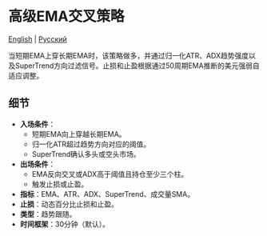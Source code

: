 # 高级EMA交叉策略
[English](README.md) | [Русский](README_ru.md)

当短期EMA上穿长期EMA时，该策略做多，并通过归一化ATR、ADX趋势强度以及SuperTrend方向过滤信号。止损和止盈根据通过50周期EMA推断的美元强弱自适应调整。

## 细节

- **入场条件**：
  - 短期EMA向上穿越长期EMA。
  - 归一化ATR超过趋势方向对应的阈值。
  - SuperTrend确认多头或空头市场。
- **出场条件**：
  - EMA反向交叉或ADX高于阈值且持仓至少三个柱。
  - 触发止损或止盈。
- **指标**：EMA、ATR、ADX、SuperTrend、成交量SMA。
- **止损**：动态百分比止损和止盈。
- **类型**：趋势跟随。
- **时间框架**：30分钟（默认）。

